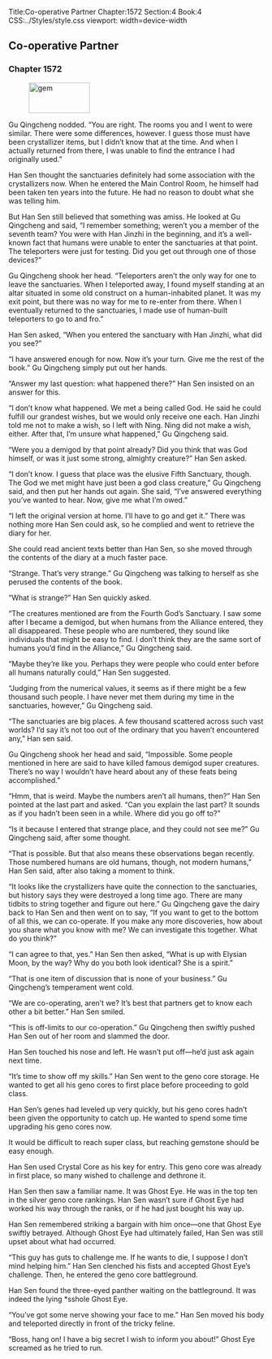 Title:Co-operative Partner 
Chapter:1572 
Section:4 
Book:4 
CSS:../Styles/style.css 
viewport: width=device-width
  
## Co-operative Partner
### Chapter 1572
  
<figure>
	<img src="../Images/gem.gif" alt="gem" id="gem" width="120" height="60" />
</figure>
  

  
Gu Qingcheng nodded. “You are right. The rooms you and I went to were similar. There were some differences, however. I guess those must have been crystallizer items, but I didn’t know that at the time. And when I actually returned from there, I was unable to find the entrance I had originally used.”

Han Sen thought the sanctuaries definitely had some association with the crystallizers now. When he entered the Main Control Room, he himself had been taken ten years into the future. He had no reason to doubt what she was telling him.

But Han Sen still believed that something was amiss. He looked at Gu Qingcheng and said, “I remember something; weren’t you a member of the seventh team? You were with Han Jinzhi in the beginning, and it’s a well-known fact that humans were unable to enter the sanctuaries at that point. The teleporters were just for testing. Did you get out through one of those devices?”

Gu Qingcheng shook her head. “Teleporters aren’t the only way for one to leave the sanctuaries. When I teleported away, I found myself standing at an altar situated in some old construct on a human-inhabited planet. It was my exit point, but there was no way for me to re-enter from there. When I eventually returned to the sanctuaries, I made use of human-built teleporters to go to and fro.”

Han Sen asked, “When you entered the sanctuary with Han Jinzhi, what did you see?”

“I have answered enough for now. Now it’s your turn. Give me the rest of the book.” Gu Qingcheng simply put out her hands.

“Answer my last question: what happened there?” Han Sen insisted on an answer for this.

“I don’t know what happened. We met a being called God. He said he could fulfill our grandest wishes, but we would only receive one each. Han Jinzhi told me not to make a wish, so I left with Ning. Ning did not make a wish, either. After that, I’m unsure what happened,” Gu Qingcheng said.

“Were you a demigod by that point already? Did you think that was God himself, or was it just some strong, almighty creature?” Han Sen asked.

“I don’t know. I guess that place was the elusive Fifth Sanctuary, though. The God we met might have just been a god class creature,” Gu Qingcheng said, and then put her hands out again. She said, “I’ve answered everything you’ve wanted to hear. Now, give me what I’m owed.”

“I left the original version at home. I’ll have to go and get it.” There was nothing more Han Sen could ask, so he complied and went to retrieve the diary for her.

She could read ancient texts better than Han Sen, so she moved through the contents of the diary at a much faster pace.

“Strange. That’s very strange.” Gu Qingcheng was talking to herself as she perused the contents of the book.

“What is strange?” Han Sen quickly asked.

“The creatures mentioned are from the Fourth God’s Sanctuary. I saw some after I became a demigod, but when humans from the Alliance entered, they all disappeared. These people who are numbered, they sound like individuals that might be easy to find. I don’t think they are the same sort of humans you’d find in the Alliance,” Gu Qingcheng said.

“Maybe they’re like you. Perhaps they were people who could enter before all humans naturally could,” Han Sen suggested.

“Judging from the numerical values, it seems as if there might be a few thousand such people. I have never met them during my time in the sanctuaries, however,” Gu Qingcheng said.

“The sanctuaries are big places. A few thousand scattered across such vast worlds? I’d say it’s not too out of the ordinary that you haven’t encountered any,” Han sen said.

Gu Qingcheng shook her head and said, “Impossible. Some people mentioned in here are said to have killed famous demigod super creatures. There’s no way I wouldn’t have heard about any of these feats being accomplished.”

“Hmm, that is weird. Maybe the numbers aren’t all humans, then?” Han Sen pointed at the last part and asked. “Can you explain the last part? It sounds as if you hadn’t been seen in a while. Where did you go off to?”

“Is it because I entered that strange place, and they could not see me?” Gu Qingcheng said, after some thought.

“That is possible. But that also means these observations began recently. Those numbered humans are old humans, though, not modern humans,” Han Sen said, after also taking a moment to think.

“It looks like the crystallizers have quite the connection to the sanctuaries, but history says they were destroyed a long time ago. There are many tidbits to string together and figure out here.” Gu Qingcheng gave the dairy back to Han Sen and then went on to say, “If you want to get to the bottom of all this, we can co-operate. If you make any more discoveries, how about you share what you know with me? We can investigate this together. What do you think?”

“I can agree to that, yes.” Han Sen then asked, “What is up with Elysian Moon, by the way? Why do you both look identical? She is a spirit.”

“That is one item of discussion that is none of your business.” Gu Qingcheng’s temperament went cold.

“We are co-operating, aren’t we? It’s best that partners get to know each other a bit better.” Han Sen smiled.

“This is off-limits to our co-operation.” Gu Qingcheng then swiftly pushed Han Sen out of her room and slammed the door.

Han Sen touched his nose and left. He wasn’t put off—he’d just ask again next time.

“It’s time to show off my skills.” Han Sen went to the geno core storage. He wanted to get all his geno cores to first place before proceeding to gold class.

Han Sen’s genes had leveled up very quickly, but his geno cores hadn’t been given the opportunity to catch up. He wanted to spend some time upgrading his geno cores now.

It would be difficult to reach super class, but reaching gemstone should be easy enough.

Han Sen used Crystal Core as his key for entry. This geno core was already in first place, so many wished to challenge and dethrone it.

Han Sen then saw a familiar name. It was Ghost Eye. He was in the top ten in the silver geno core rankings. Han Sen wasn’t sure if Ghost Eye had worked his way through the ranks, or if he had just bought his way up.

Han Sen remembered striking a bargain with him once—one that Ghost Eye swiftly betrayed. Although Ghost Eye had ultimately failed, Han Sen was still upset about what had occurred.

“This guy has guts to challenge me. If he wants to die, I suppose I don’t mind helping him.” Han Sen clenched his fists and accepted Ghost Eye’s challenge. Then, he entered the geno core battleground.

Han Sen found the three-eyed panther waiting on the battleground. It was indeed the lying *sshole Ghost Eye.

“You’ve got some nerve showing your face to me.” Han Sen moved his body and teleported directly in front of the tricky feline.

“Boss, hang on! I have a big secret I wish to inform you about!” Ghost Eye screamed as he tried to run.